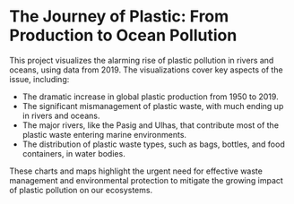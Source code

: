 # The Journey of Plastic: From Production to Ocean Pollution
This project visualizes the alarming rise of plastic pollution in rivers and oceans, using data from 2019. The visualizations cover key aspects of the issue, including:
- The dramatic increase in global plastic production from 1950 to 2019.
- The significant mismanagement of plastic waste, with much ending up in rivers and oceans.
- The major rivers, like the Pasig and Ulhas, that contribute most of the plastic waste entering marine environments.
- The distribution of plastic waste types, such as bags, bottles, and food containers, in water bodies.

These charts and maps highlight the urgent need for effective waste management and environmental protection to mitigate the growing impact of plastic pollution on our ecosystems.
